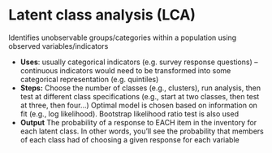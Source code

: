 # Latent class analysis \(LCA\)

Identifies unobservable groups/categories within a population using observed variables/indicators

* **Uses**: usually categorical indicators \(e.g. survey response questions\) – continuous indicators would need to be transformed into some categorical representation \(e.g. quintiles\) 
* **Steps:** Choose the number of classes \(e.g., clusters\), run analysis, then test at different class specifications \(e.g., start at two classes, then test at three, then four…\) Optimal model is chosen based on information on fit \(e.g., log likelihood\). Bootstrap likelihood ratio test is also used 
* **Output** The probability of a response to EACH item in the inventory for each latent class. In other words, you’ll see the probability that members of each class had of choosing a given response for each variable

